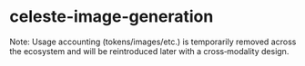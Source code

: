 # celeste-image-generation

Note: Usage accounting (tokens/images/etc.) is temporarily removed across the ecosystem and will be reintroduced later with a cross‑modality design.
